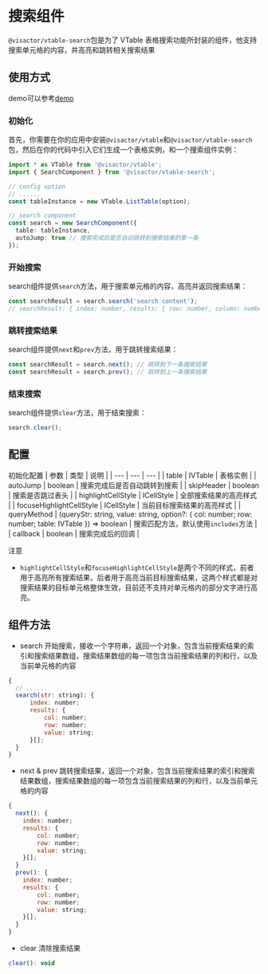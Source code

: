 # 搜索组件

`@visactor/vtable-search`包是为了 VTable 表格搜索功能所封装的组件，他支持搜索单元格的内容，并高亮和跳转相关搜索结果

## 使用方式

demo可以参考[demo](../../demo/search/search-component)

### 初始化
首先，你需要在你的应用中安装`@visactor/vtable`和`@visactor/vtable-search`包，然后在你的代码中引入它们生成一个表格实例，和一个搜索组件实例：

```ts
import * as VTable from '@visactor/vtable';
import { SearchComponent } from '@visactor/vtable-search';

// config option
// ......
const tableInstance = new VTable.ListTable(option);

// search component
const search = new SearchComponent({
  table: tableInstance,
  autoJump: true // 搜索完成后是否自动跳转到搜索结果的第一条
});
```

### 开始搜索
search组件提供`search`方法，用于搜索单元格的内容，高亮并返回搜索结果：

```ts
const searchResult = search.search('search content');
// searchResult: { index: number, results: { row: number, column: number }[] }
```

### 跳转搜索结果
search组件提供`next`和`prev`方法，用于跳转搜索结果：

```ts
const searchResult = search.next(); // 跳转到下一条搜索结果
const searchResult = search.prev(); // 跳转到上一条搜索结果
```

### 结束搜索
search组件提供`clear`方法，用于结束搜索：

```ts
search.clear();
```

## 配置
初始化配置
| 参数 | 类型 | 说明 |
| --- | --- | --- |
| table | IVTable | 表格实例 |
| autoJump | boolean | 搜索完成后是否自动跳转到搜索 |
| skipHeader | boolean | 搜索是否跳过表头 |
| highlightCellStyle | ICellStyle | 全部搜索结果的高亮样式 |
| focuseHighlightCellStyle | ICellStyle | 当前目标搜索结果的高亮样式 |
| queryMethod | (queryStr: string, value: string, option?: { col: number; row: number; table: IVTable }) => boolean | 搜索匹配方法，默认使用`includes`方法 |
| callback | boolean | 搜索完成后的回调 |

注意

* `highlightCellStyle`和`focuseHighlightCellStyle`是两个不同的样式，前者用于高亮所有搜索结果，后者用于高亮当前目标搜索结果，这两个样式都是对搜索结果的目标单元格整体生效，目前还不支持对单元格内的部分文字进行高亮。

## 组件方法

* search 开始搜索，接收一个字符串，返回一个对象，包含当前搜索结果的索引和搜索结果数组，搜索结果数组的每一项包含当前搜索结果的列和行，以及当前单元格的内容
```js
{
  // ......
  search(str: string): {
      index: number;
      results: {
          col: number;
          row: number;
          value: string;
      }[];
  }
}
```

* next & prev 跳转搜索结果，返回一个对象，包含当前搜索结果的索引和搜索结果数组，搜索结果数组的每一项包含当前搜索结果的列和行，以及当前单元格的内容
```js
{
  next(): {
    index: number;
    results: {
        col: number;
        row: number;
        value: string;
    }[];
  }
  prev(): {
    index: number;
    results: {
        col: number;
        row: number;
        value: string;
    }[];
  }
}
```

* clear 清除搜索结果
```js
clear(): void
```
